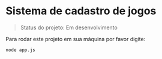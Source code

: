 # Sistema de cadastro de jogos

> Status do projeto: Em desenvolvimento

Para rodar este projeto em sua máquina por favor digite:
```
node app.js
```
